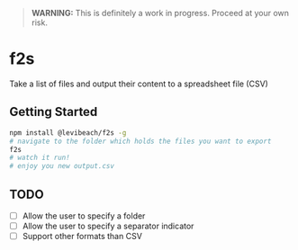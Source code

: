 >**WARNING:** This is definitely a work in progress. Proceed at your own risk.
# f2s
Take a list of files and output their content to a spreadsheet file (CSV)

## Getting Started
```bash
npm install @levibeach/f2s -g
# navigate to the folder which holds the files you want to export
f2s
# watch it run!
# enjoy you new output.csv
```
## TODO
- [ ] Allow the user to specify a folder
- [ ] Allow the user to specify a separator indicator
- [ ] Support other formats than CSV
